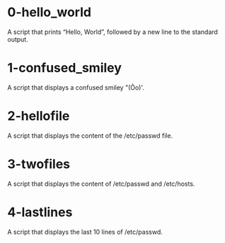 # 0-hello_world 
  A script that prints “Hello, World”, followed by a new line to the standard output.
# 1-confused_smiley 
  A script that displays a confused smiley "\(Ôo\)\'.
# 2-hellofile 
A script that displays the content of the /etc/passwd file.
# 3-twofiles 
A script that displays the content of /etc/passwd and /etc/hosts.
# 4-lastlines 
A script that displays the last 10 lines of /etc/passwd.
